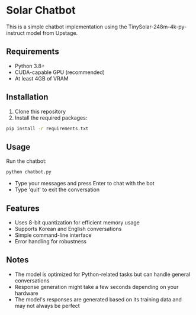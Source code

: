 # Solar Chatbot

This is a simple chatbot implementation using the TinySolar-248m-4k-py-instruct model from Upstage.

## Requirements

- Python 3.8+
- CUDA-capable GPU (recommended)
- At least 4GB of VRAM

## Installation

1. Clone this repository
2. Install the required packages:
```bash
pip install -r requirements.txt
```

## Usage

Run the chatbot:
```bash
python chatbot.py
```

- Type your messages and press Enter to chat with the bot
- Type 'quit' to exit the conversation

## Features

- Uses 8-bit quantization for efficient memory usage
- Supports Korean and English conversations
- Simple command-line interface
- Error handling for robustness

## Notes

- The model is optimized for Python-related tasks but can handle general conversations
- Response generation might take a few seconds depending on your hardware
- The model's responses are generated based on its training data and may not always be perfect 